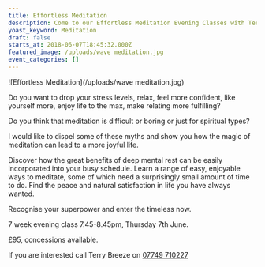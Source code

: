 ```yaml
---
title: Effortless Meditation
description: Come to our Effortless Meditation Evening Classes with Terry Breeze
yoast_keyword: Meditation
draft: false
starts_at: 2018-06-07T18:45:32.000Z
featured_image: /uploads/wave meditation.jpg
event_categories: []
---
```

![Effortless Meditation](/uploads/wave meditation.jpg)

Do you want to drop your stress levels, relax, feel more confident, like yourself more, enjoy life to the max, make relating more fulfilling?

Do you think that meditation is difficult or boring or just for spiritual types?

I would like to dispel some of these myths and show you how the magic of meditation can lead to a more joyful life. 

Discover how the great benefits of deep mental rest can be easily incorporated into your busy schedule. Learn a range of easy, enjoyable ways to meditate, some of which need a surprisingly small amount of time to do. Find the peace and natural satisfaction in life you have always wanted.

Recognise your superpower and enter the timeless now.

7 week evening class 7.45-8.45pm, Thursday 7th June.

£95, concessions available.

If you are interested call  Terry Breeze on <a href="tel:+447749710227" >07749 710227</a>
